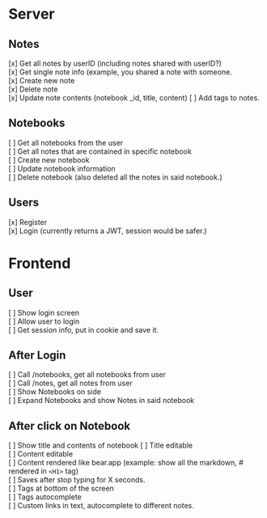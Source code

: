 # Server
## Notes
[x] Get all notes by userID (including notes shared with userID?)  
[x] Get single note info (example, you shared a note with someone.  
[x] Create new note  
[x] Delete note  
[x] Update note contents (notebook _id, title, content) 
[ ] Add tags to notes.

## Notebooks
[ ] Get all notebooks from the user  
[ ] Get all notes that are contained in specific notebook  
[ ] Create new notebook  
[ ] Update notebook information  
[ ] Delete notebook (also deleted all the notes in said notebook.)  

## Users
[x] Register  
[x] Login (currently returns a JWT, session would be safer.)  

# Frontend
## User  
[ ] Show login screen  
[ ] Allow user to login  
[ ] Get session info, put in cookie and save it.  

## After Login
[ ] Call /notebooks, get all notebooks from user  
[ ] Call /notes, get all notes from user  
[ ] Show Notebooks on side  
[ ] Expand Notebooks and show Notes in said notebook  

## After click on Notebook
[ ] Show title and contents of notebook
[ ] Title editable  
[ ] Content editable  
[ ] Content rendered like bear.app (example: show all the markdown, # rendered in `<H1>` tag)  
[ ] Saves after stop typing for X seconds.  
[ ] Tags at bottom of the screen  
[ ] Tags autocomplete  
[ ] Custom links in text, autocomplete to different notes.  
